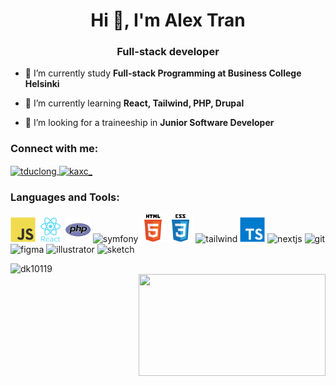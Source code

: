 <h1 align="center">Hi 👋, I'm Alex Tran</h1>
<h3 align="center">Full-stack developer</h3>

- 🔭 I’m currently study **Full-stack Programming at Business College Helsinki**

- 🌱 I’m currently learning **React, Tailwind, PHP, Drupal**

- 🤝 I’m looking for a traineeship in **Junior Software Developer**

<h3 align="left">Connect with me:</h3>
<p align="left">
    <a href="https://linkedin.com/in/tduclong" target="blank">
        <img align="center" src="https://raw.githubusercontent.com/rahuldkjain/github-profile-readme-generator/master/src/images/icons/Social/linked-in-alt.svg" alt="tduclong" height="30" width="40" />
    </a>
    <a href="https://discord.gg/kaxc_" target="blank">
        <img align="center" src="https://raw.githubusercontent.com/rahuldkjain/github-profile-readme-generator/master/src/images/icons/Social/discord.svg" alt="kaxc_" height="40" width="50" />
    </a>
</p>

<h3 align="left">Languages and Tools:</h3>
<p align="left">
    <img src="https://raw.githubusercontent.com/devicons/devicon/master/icons/javascript/javascript-original.svg" alt="javascript" width="40" height="40"/>
    <img src="https://raw.githubusercontent.com/devicons/devicon/master/icons/react/react-original-wordmark.svg" alt="react" width="40" height="40"/>
    <img src="https://raw.githubusercontent.com/devicons/devicon/master/icons/php/php-original.svg" alt="php" width="40" height="40"/>
    <img src="https://symfony.com/logos/symfony_black_03.svg" alt="symfony" width="40" height="40"/>
    <img src="https://raw.githubusercontent.com/devicons/devicon/master/icons/html5/html5-original-wordmark.svg" alt="html5" width="40" height="45"/>
    <img src="https://raw.githubusercontent.com/devicons/devicon/master/icons/css3/css3-original-wordmark.svg" alt="css3" width="40" height="45"/>
    <img src="https://www.vectorlogo.zone/logos/tailwindcss/tailwindcss-icon.svg" alt="tailwind" width="40" height="40"/>
    <img src="https://raw.githubusercontent.com/devicons/devicon/master/icons/typescript/typescript-original.svg" alt="typescript" width="40" height="40"/>
    <img src="https://testrigor.com/wp-content/uploads/2023/04/nextjs-logo-square.png" alt="nextjs" width="40" height="40"/>
    <img src="https://www.vectorlogo.zone/logos/git-scm/git-scm-icon.svg" alt="git" width="40" height="40"/>
    <img src="https://www.vectorlogo.zone/logos/figma/figma-icon.svg" alt="figma" width="40" height="40"/>
    <img src="https://www.vectorlogo.zone/logos/adobe_illustrator/adobe_illustrator-icon.svg" alt="illustrator" width="40" height="40"/>
    <img src="https://www.vectorlogo.zone/logos/sketchapp/sketchapp-icon.svg" alt="sketch" width="40" height="40"/>
</p>

<p>
    <img align="left" src="https://github-readme-stats.vercel.app/api/top-langs?username=dk10119&show_icons=true&locale=en&layout=compact" alt="dk10119" width="299" />
</p>

<p>
      <img align="right" src="https://github.r2v.ch/codewars?user=dk10119&hide_clan=true&top_languages=true&theme=gradient_purple_light_by_level" width="299" height="163.35"/>
</p>
